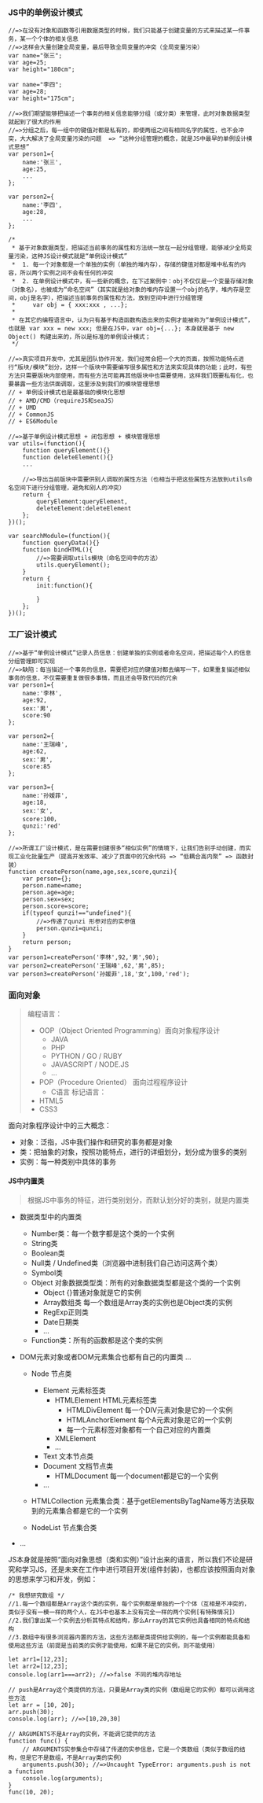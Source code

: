 ### JS中的单例设计模式
```
//=>在没有对象和函数等引用数据类型的时候，我们只能基于创建变量的方式来描述某一件事务，某一个个体的相关信息  
//=>这样会大量创建全局变量，最后导致全局变量的冲突（全局变量污染）
var name="张三";
var age=25;
var height="180cm";

var name="李四";
var age=28;
var height="175cm";

//=>我们期望能够把描述一个事务的相关信息能够分组（或分类）来管理，此时对象数据类型就起到了很大的作用
//=>分组之后，每一组中的键值对都是私有的，即使两组之间有相同名字的属性，也不会冲突，大大解决了全局变量污染的问题  => “这种分组管理的概念，就是JS中最早的单例设计模式思想”
var person1={
	name:'张三',
	age:25,
	...
};

var person2={
	name:'李四',
	age:28,
	...
};

/*
 * 基于对象数据类型，把描述当前事务的属性和方法统一放在一起分组管理，能够减少全局变量污染，这种JS设计模式就是“单例设计模式”
 *  1. 每一个对象都是一个单独的实例（单独的堆内存），存储的键值对都是堆中私有的内容，所以两个实例之间不会有任何的冲突
 *  2. 在单例设计模式中，有一些新的概念，在下述案例中：obj不仅仅是一个变量存储对象（对象名），也被成为“命名空间”（其实就是给对象的堆内存设置一个obj的名字，堆内存是空间，obj是名字），把描述当前事务的属性和方法，放到空间中进行分组管理
 *     var obj = { xxx:xxx , ...};
 * 
 * 在其它的编程语言中，认为只有基于构造函数构造出来的实例才能被称为“单例设计模式”，也就是 var xxx = new xxx; 但是在JS中，var obj={...}; 本身就是基于 new Object() 构建出来的，所以是标准的单例设计模式；
 */

//=>真实项目开发中，尤其是团队协作开发，我们经常会把一个大的页面，按照功能特点进行“版块/模块”划分，这样一个版块中需要编写很多属性和方法来实现具体的功能；此时，有些方法只需要版块内部使用，而有些方法可能再其他版块中也需要使用，这样我们既要私有化，也要暴露一些方法供面调取，这里涉及到我们的模块管理思想
// + 单例设计模式也是最基础的模块化思想
// + AMD/CMD（requireJS和seaJS）
// + UMD
// + CommonJS
// + ES6Module

//=>基于单例设计模式思想 + 闭包思想 + 模块管理思想
var utils=(function(){
	function queryElement(){}
	function deleteElement(){}
	...

	//=>导出当前版块中需要供别人调取的属性方法（也相当于把这些属性方法放到utils命名空间下进行分组管理，避免和别人的冲突）
	return {
		queryElement:queryElement,
		deleteElement:deleteElement
	};
})();

var searchModule=(function(){
	function queryData(){}
	function bindHTML(){
		//=>需要调取utils模块（命名空间中的方法）
		utils.queryElement();
	}
	return {
		init:function(){

		}
	};
})();
```

### 工厂设计模式
```
//=>基于“单例设计模式”记录人员信息：创建单独的实例或者命名空间，把描述每个人的信息分组管理即可实现
//=>缺陷：每当描述一个事务的信息，需要把对应的键值对都去编写一下，如果重复描述相似事务的信息，不仅需要重复做很多事情，而且还会导致代码的冗余
var person1={
	name:'李林',
	age:92,
	sex:'男',
	score:90
};

var person2={
	name:'王瑞峰',
	age:62,
	sex:'男',
	score:85
};

var person3={
	name:'孙媛菲',
	age:18,
	sex:'女',
	score:100，
	qunzi:'red'
};

//=>所谓工厂设计模式，是在需要创建很多“相似实例”的情境下，让我们告别手动创建，而实现工业化批量生产（提高开发效率、减少了页面中的冗余代码 => “低耦合高内聚” => 函数封装）
function createPerson(name,age,sex,score,qunzi){
	var person={};
	person.name=name;
	person.age=age;
	person.sex=sex;
	person.score=score;
	if(typeof qunzi!=="undefined"){
		//=>传递了qunzi 形参对应的实参值
		person.qunzi=qunzi;
	}
	return person;
}
var person1=createPerson('李林',92,'男',90);
var person2=createPerson('王瑞峰',62,'男',85);
var person3=createPerson('孙媛菲',18,'女',100,'red');
```

### 面向对象
> 编程语言：
>   + OOP（Object Oriented Programming）面向对象程序设计
>     + JAVA
>     + PHP
>     + PYTHON / GO / RUBY
>     + JAVASCRIPT / NODE.JS
>     + ...
>   + POP（Procedure Oriented） 面向过程程序设计
>     + C语言
> 标记语言：
>   + HTML5
>   + CSS3

面向对象程序设计中的三大概念：
- 对象：泛指，JS中我们操作和研究的事务都是对象
- 类：把抽象的对象，按照功能特点，进行的详细划分，划分成为很多的类别
- 实例：每一种类别中具体的事务

#### JS中内置类
> 根据JS中事务的特征，进行类别划分，而默认划分好的类别，就是内置类

- 数据类型中的内置类
	+ Number类：每一个数字都是这个类的一个实例
	+ String类
	+ Boolean类
	+ Null类 / Undefined类（浏览器中进制我们自己访问这两个类）
	+ Symbol类
	+ Object 对象数据类型类：所有的对象数据类型都是这个类的一个实例
		+ Object {}普通对象就是它的实例 
		+ Array数组类  每一个数组是Array类的实例也是Object类的实例
		+ RegExp正则类
		+ Date日期类
		+ ...
	+ Function类：所有的函数都是这个类的实例

- DOM元素对象或者DOM元素集合也都有自己的内置类
    ...
	+ Node 节点类
		+ Element 元素标签类
			+ HTMLElement HTML元素标签类
				+ HTMLDivElement 每一个DIV元素对象是它的一个实例
				+ HTMLAnchorElement 每个A元素对象是它的一个实例
				+ 每一个元素标签对象都有一个自己对应的内置类
			+ XMLElement
			+ ...
		+ Text 文本节点类
		+ Document 文档节点类
			+ HTMLDocument 每一个document都是它的一个实例
		+ ...
	
	+ HTMLCollection 元素集合类：基于getElementsByTagName等方法获取到的元素集合都是它的一个实例
	+ NodeList 节点集合类

- ...

JS本身就是按照“面向对象思想（类和实例）”设计出来的语言，所以我们不论是研究和学习JS，还是未来在工作中进行项目开发(组件封装)，也都应该按照面向对象的思想来学习和开发，例如：
```
/* 我想研究数组 */
//1.每一个数组都是Array这个类的实例，每个实例都是单独的一个个体（互相是不冲突的，类似于没有一模一样的两个人，在JS中也基本上没有完全一样的两个实例[有特殊情况]）
//2.我们拿出某一个实例去分析其特点和结构，那么Array的其它实例也具备相同的特点和结构
//3.数组中有很多浏览器内置的方法，这些方法都是类提供给实例的，每一个实例都能具备和使用这些方法（前提是当前类的实例才能使用，如果不是它的实例，则不能使用）

let arr1=[12,23];
let arr2=[12,23];
console.log(arr1===arr2); //=>false 不同的堆内存地址

// push是Array这个类提供的方法，只要是Array类的实例（数组是它的实例）都可以调用这些方法
let arr = [10, 20];
arr.push(30);
console.log(arr); //=>[10,20,30]

// ARGUMENTS不是Array的实例，不能调它提供的方法
function func() {
	// ARGUMENTS实参集合中存储了传递的实参信息，它是一个类数组（类似于数组的结构，但是它不是数组，不是Array类的实例）
	arguments.push(30); //=>Uncaught TypeError: arguments.push is not a function
	console.log(arguments);
}
func(10, 20);
```

